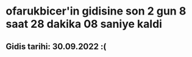 # ofarukbicer'in gidisine son 2 gun 8 saat 28 dakika 08 saniye kaldi

## Gidis tarihi: 30.09.2022 :(